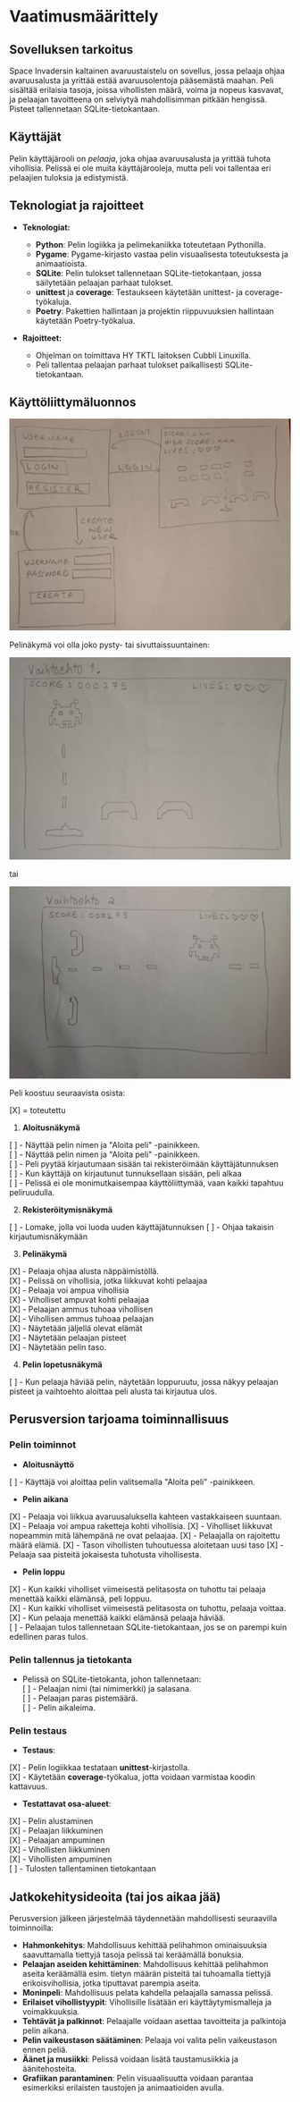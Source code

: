 # Vaatimusmäärittely

## Sovelluksen tarkoitus

Space Invadersin kaltainen avaruustaistelu on sovellus, jossa pelaaja ohjaa avaruusalusta ja yrittää estää avaruusolentoja pääsemästä maahan. Peli sisältää erilaisia tasoja, joissa vihollisten määrä, voima ja nopeus kasvavat, ja pelaajan tavoitteena on selviytyä mahdollisimman pitkään hengissä. Pisteet tallennetaan SQLite-tietokantaan. 

## Käyttäjät

Pelin käyttäjärooli on _pelaaja_, joka ohjaa avaruusalusta ja yrittää tuhota vihollisia. Pelissä ei ole muita käyttäjärooleja, mutta peli voi tallentaa eri pelaajien tuloksia ja edistymistä.

## Teknologiat ja rajoitteet

- **Teknologiat:**
  - **Python**: Pelin logiikka ja pelimekaniikka toteutetaan Pythonilla.
  - **Pygame**: Pygame-kirjasto vastaa pelin visuaalisesta toteutuksesta ja animaatioista.
  - **SQLite**: Pelin tulokset tallennetaan SQLite-tietokantaan, jossa säilytetään pelaajan parhaat tulokset.
  - **unittest** ja **coverage**: Testaukseen käytetään unittest- ja coverage-työkaluja.
  - **Poetry**: Pakettien hallintaan ja projektin riippuvuuksien hallintaan käytetään Poetry-työkalua.

- **Rajoitteet:**
  - Ohjelman on toimittava HY TKTL laitoksen Cubbli Linuxilla.
  - Peli tallentaa pelaajan parhaat tulokset paikallisesti SQLite-tietokantaan.

## Käyttöliittymäluonnos

![](./kuvat/ui_layout.jpg)

Pelinäkymä voi olla joko pysty- tai sivuttaissuuntainen:

![](./kuvat/game_layout1.jpg)

tai 

![](./kuvat/game_layout2.jpg)

Peli koostuu seuraavista osista:

[X] = toteutettu

1. **Aloitusnäkymä**

[ ]   - Näyttää pelin nimen ja "Aloita peli" -painikkeen.       
[ ]   - Näyttää pelin nimen ja "Aloita peli" -painikkeen.          
[ ]   - Peli pyytää kirjautumaan sisään tai rekisteröimään käyttäjätunnuksen         
[ ]   - Kun käyttäjä on kirjautunut tunnuksellaan sisään, peli alkaa           
[ ]   - Pelissä ei ole monimutkaisempaa käyttöliittymää, vaan kaikki tapahtuu peliruudulla.

2. **Rekisteröitymisnäkymä**

[ ]   - Lomake, jolla voi luoda uuden käyttäjätunnuksen
[ ]   - Ohjaa takaisin kirjautumisnäkymään 

3. **Pelinäkymä**

[X]   - Pelaaja ohjaa alusta näppäimistöllä.         
[X]   - Pelissä on vihollisia, jotka liikkuvat kohti pelaajaa           
[X]   - Pelaaja voi ampua vihollisia           
[X]   - Viholliset ampuvat kohti pelaajaa            
[X]   - Pelaajan ammus tuhoaa vihollisen             
[X]   - Vihollisen ammus tuhoaa pelaajan  
[X]   - Näytetään jäljellä olevat elämät                  
[X]   - Näytetään pelaajan pisteet         
[X]   - Näytetään pelin taso.                
 
4. **Pelin lopetusnäkymä**

[ ]   - Kun pelaaja häviää pelin, näytetään loppuruutu, jossa näkyy pelaajan pisteet ja vaihtoehto aloittaa peli alusta tai kirjautua ulos.

## Perusversion tarjoama toiminnallisuus

### Pelin toiminnot

- **Aloitusnäyttö**

[ ]  - Käyttäjä voi aloittaa pelin valitsemalla "Aloita peli" -painikkeen.
  
- **Pelin aikana**

[X] - Pelaaja voi liikkua avaruusaluksella kahteen vastakkaiseen suuntaan.
[X] - Pelaaja voi ampua raketteja kohti vihollisia.
[X] - Viholliset liikkuvat nopeammin mitä lähempänä ne ovat pelaajaa.
[X] - Pelaajalla on rajoitettu määrä elämiä.
[X] - Tason vihollisten tuhoutuessa aloitetaan uusi taso
[X] - Pelaaja saa pisteitä jokaisesta tuhotusta vihollisesta.
  
- **Pelin loppu**

[X] - Kun kaikki viholliset viimeisestä pelitasosta on tuhottu tai pelaaja menettää kaikki elämänsä, peli loppuu.          
[X] - Kun kaikki viholliset viimeisestä pelitasosta on tuhottu, pelaaja voittaa.           
[X] - Kun pelaaja menettää kaikki elämänsä pelaaja häviää.         
[ ] - Pelaajan tulos tallennetaan SQLite-tietokantaan, jos se on parempi kuin edellinen paras tulos.         

### Pelin tallennus ja tietokanta

- Pelissä on SQLite-tietokanta, johon tallennetaan:           
[ ] - Pelaajan nimi (tai nimimerkki) ja salasana.        
[ ] - Pelaajan paras pistemäärä.     
[ ] - Pelin aikaleima.      

### Pelin testaus

- **Testaus**:

[X]  - Pelin logiikkaa testataan **unittest**-kirjastolla.         
[X]  - Käytetään **coverage**-työkalua, jotta voidaan varmistaa koodin kattavuus.
  
- **Testattavat osa-alueet**:

[X]  - Pelin alustaminen          
[X]  - Pelaajan liikkuminen        
[X]  - Pelaajan ampuminen          
[X]  - Vihollisten liikkuminen           
[X]  - Vihollisten ampuminen            
[ ]  - Tulosten tallentaminen tietokantaan         

## Jatkokehitysideoita (tai jos aikaa jää)

Perusversion jälkeen järjestelmää täydennetään mahdollisesti seuraavilla toiminnoilla:

- **Hahmonkehitys**: Mahdollisuus kehittää pelihahmon ominaisuuksia saavuttamalla tiettyjä tasoja pelissä tai keräämällä bonuksia.
- **Pelaajan aseiden kehittäminen**: Mahdollisuus kehittää pelihahmon aseita keräämällä esim. tietyn määrän pisteitä tai tuhoamalla tiettyjä erikoisvihollisia, jotka tiputtavat parempia aseita. 
- **Moninpeli**: Mahdollisuus pelata kahdella pelaajalla samassa pelissä.
- **Erilaiset vihollistyypit**: Vihollisille lisätään eri käyttäytymismalleja ja voimakkuuksia.
- **Tehtävät ja palkinnot**: Pelaajalle voidaan asettaa tavoitteita ja palkintoja pelin aikana.
- **Pelin vaikeustason säätäminen**: Pelaaja voi valita pelin vaikeustason ennen peliä.
- **Äänet ja musiikki**: Pelissä voidaan lisätä taustamusiikkia ja äänitehosteita.
- **Grafiikan parantaminen**: Pelin visuaalisuutta voidaan parantaa esimerkiksi erilaisten taustojen ja animaatioiden avulla.

